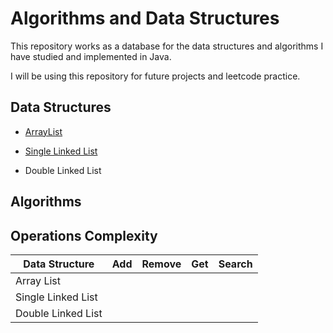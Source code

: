 # Algorithms and Data Structures
This repository works as a database for the data structures and algorithms I have studied and implemented in Java.

I will be using this repository for future projects and leetcode practice.

## Data Structures

- [ArrayList](https://github.com/Tales-Andrade/algorithms-and-data-structures-implementations/tree/main/data-structures/ArrayList)

- [Single Linked List](https://github.com/Tales-Andrade/algorithms-and-data-structures-implementations/tree/main/data-structures/SingleLinkedList)

- Double Linked List

## Algorithms


## Operations Complexity

| Data Structure | Add | Remove | Get | Search |
| --- | --- | --- | --- | --- |
| Array List     | | | | |
| Single Linked List | | | | |
| Double Linked List | | | | |